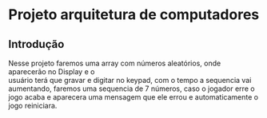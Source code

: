 # Projeto arquitetura de computadores

## Introdução
  Nesse projeto faremos uma array com números aleatórios, onde aparecerão no Display e o  
usuário terá que gravar e digitar no keypad, com o tempo a sequencia vai aumentando,
faremos uma sequencia de 7 números, caso o jogador erre o jogo acaba e aparecera uma
mensagem que ele errou e automaticamente o jogo reiniciara.
